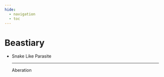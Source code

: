 ```yaml
---
hide:
  - navigation
  - toc
---
```


# Beastiary

<div class="grid cards" markdown>
  
-   Snake Like Parasite

    ---

    Aberation

</div>
